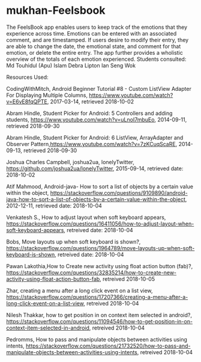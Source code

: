 # mukhan-Feelsbook

The FeelsBook app enables users to keep track of the emotions that they experience across time. Emotions can be entered with an associated comment, and are timestamped.
If users desire to modify their entry, they are able to change the date, the emotional state, and comment for that emotion, or delete the entire entry.
The app further provides a wholistic overview of the totals of each emotion experienced.
Students consulted:
Md Touhidul (Apu) Islam
Debra Lipton
Ian Seng Wok

Resources Used: 

CodingWithMitch, Android Beginner Tutorial #8 - Custom ListView Adapter For Displaying Multiple Columns, https://www.youtube.com/watch?v=E6vE8fqQPTE, 2017-03-14, retrieved 2018-10-02


Abram Hindle, Student Picker for Android: 5 Controllers and adding students, https://www.youtube.com/watch?v=uLnoI7mbuEo, 2014-09-11, retrieved 2018-09-30

Abram Hindle, Student Picker for Android: 6 ListView, ArrayAdapter and Observer Pattern,https://www.youtube.com/watch?v=7zKCuqScaRE, 2014-09-13, retrieved 2018-09-30

Joshua Charles Campbell, joshua2ua, lonelyTwitter, https://github.com/joshua2ua/lonelyTwitter, 2015-09-14, retrieved date: 2018-10-02

Atif Mahmood, Android-java- How to sort a list of objects by a certain value within the object, https://stackoverflow.com/questions/9109890/android-java-how-to-sort-a-list-of-objects-by-a-certain-value-within-the-object,  2012-12-11, retrieved date: 2018-10-04

Venkatesh S., How to adjust layout when soft keyboard appears, https://stackoverflow.com/questions/16411056/how-to-adjust-layout-when-soft-keyboard-appears, retreived date: 2018-10-04

Bobs, Move layouts up when soft keyboard is shown?, https://stackoverflow.com/questions/1964789/move-layouts-up-when-soft-keyboard-is-shown, retreived date: 2018-10-04

Pawan Lakothia,How to Create new activity using float action button (fab)?, https://stackoverflow.com/questions/32835214/how-to-create-new-activity-using-float-action-button-fab, retreived 2018-10-05

Zhar, creating a menu after a long click event on a list view, https://stackoverflow.com/questions/17207366/creating-a-menu-after-a-long-click-event-on-a-list-view, retreived 2018-10-04

Nilesh Thakkar, how to get position in on context item selected in android?, https://stackoverflow.com/questions/11094546/how-to-get-position-in-on-context-item-selected-in-android, retreived 2018-10-04

Pedromms, How to pass and manipulate objects between activities using intents, https://stackoverflow.com/questions/21732520/how-to-pass-and-manipulate-objects-between-activities-using-intents, retreived 2018-10-04
